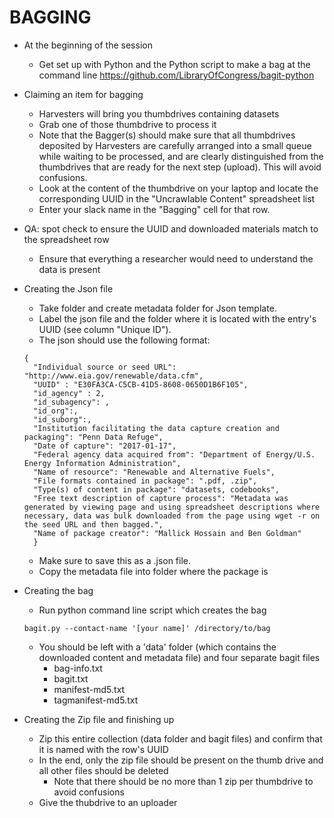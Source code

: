 # BAGGING

- At the beginning of the session
  - Get set up with Python and the Python script to make a bag at the command line https://github.com/LibraryOfCongress/bagit-python

- Claiming an item for bagging 
  - Harvesters will bring you thumbdrives containing datasets
  - Grab one of those thumbdrive to process it
  - Note that the Bagger(s) should make sure that all thumbdrives deposited by Harvesters are carefully arranged into a small queue while waiting to be processed, and are clearly distinguished from the thumbdrives that are ready for the next step (upload). This will avoid confusions.
  - Look at the content of the thumbdrive on your laptop and locate the corresponding UUID in the "Uncrawlable Content" spreadsheet list
  - Enter your slack name in the "Bagging" cell for that row.

- QA: spot check to ensure the UUID and downloaded materials match to the spreadsheet row
  - Ensure that everything a researcher would need to understand the data is present

- Creating the Json file
  - Take folder and create metadata folder for Json template.
  - Label the json file and the folder where it is located with the entry's UUID (see column "Unique ID").
  - The json should use the following format:

  ```
  {
    "Individual source or seed URL": "http://www.eia.gov/renewable/data.cfm",
    "UUID" : "E30FA3CA-C5CB-41D5-8608-0650D1B6F105",
    "id_agency" : 2,
    "id_subagency": ,
    "id_org":,
    "id_suborg":,
    "Institution facilitating the data capture creation and packaging": "Penn Data Refuge",
    "Date of capture": "2017-01-17",
    "Federal agency data acquired from": "Department of Energy/U.S. Energy Information Administration",
    "Name of resource": "Renewable and Alternative Fuels",
    "File formats contained in package": ".pdf, .zip",
    "Type(s) of content in package": "datasets, codebooks",
    "Free text description of capture process": "Metadata was generated by viewing page and using spreadsheet descriptions where necessary, data was bulk downloaded from the page using wget -r on the seed URL and then bagged.",
    "Name of package creator": "Mallick Hossain and Ben Goldman"
    }
  ```
  - Make sure to save this as a .json file.
  - Copy the metadata file into folder where the package is

- Creating the bag
  - Run python command line script which creates the bag


  ```
  bagit.py --contact-name '[your name]' /directory/to/bag
  ```

  - You should be left with a 'data' folder (which contains the downloaded content and metadata file) and four separate bagit files
    - bag-info.txt
    - bagit.txt
    - manifest-md5.txt
    - tagmanifest-md5.txt

- Creating the Zip file and finishing up
  - Zip this entire collection (data folder and bagit files) and confirm that it is named with the row's UUID
  - In the end, only the zip file should be present on the thumb drive and all other files should be deleted
    - Note that there should be no more than 1 zip per thumbdrive to avoid confusions
  - Give the thubdrive to an uploader
